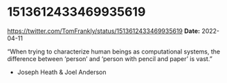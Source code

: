 # 1513612433469935619
https://twitter.com/TomFrankly/status/1513612433469935619
**Date:** 2022-04-11

“When trying to characterize human beings as computational systems, the difference between ‘person’ and ‘person with pencil and paper’ is vast.”

- Joseph Heath & Joel Anderson
